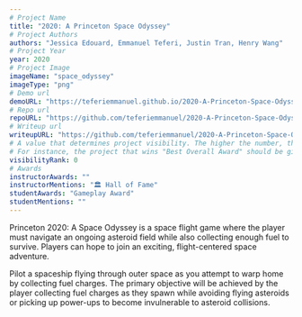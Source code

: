 ```yaml
---
# Project Name
title: "2020: A Princeton Space Odyssey"
# Project Authors
authors: "Jessica Edouard, Emmanuel Teferi, Justin Tran, Henry Wang"
# Project Year
year: 2020
# Project Image
imageName: "space_odyssey"
imageType: "png"
# Demo url
demoURL: "https://teferiemmanuel.github.io/2020-A-Princeton-Space-Odyssey/"
# Repo url
repoURL: "https://github.com/teferiemmanuel/2020-A-Princeton-Space-Odyssey"
# Writeup url
writeupURL: "https://github.com/teferiemmanuel/2020-A-Princeton-Space-Odyssey/blob/master/FinalWriteup.pdf"
# A value that determines project visibility. The higher the number, the closer it will appear to the top
# For instance, the project that wins "Best Overall Award" should be given the highest visibilityRank
visibilityRank: 0
# Awards
instructorAwards: ""
instructorMentions: "🏛️ Hall of Fame"
studentAwards: "Gameplay Award"
studentMentions: ""
---
```

Princeton 2020: A Space Odyssey is a space flight game where the player must navigate an ongoing asteroid field while also collecting enough fuel to survive. Players can hope to join an exciting, flight-centered space adventure.

Pilot a spaceship flying through outer space as you attempt to warp home by collecting fuel charges. The primary objective will be achieved by the player collecting fuel charges as they spawn while avoiding flying asteroids or picking up power-ups to become invulnerable to asteroid collisions.

